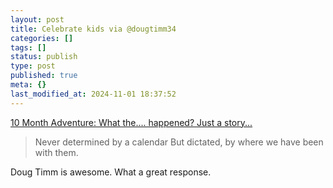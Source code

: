 ```yaml
---
layout: post
title: Celebrate kids via @dougtimm34
categories: []
tags: []
status: publish
type: post
published: true
meta: {}
last_modified_at: 2024-11-01 18:37:52
---
```


[10 Month Adventure: What the.... happened? Just a story...](http://dougtimm.blogspot.com/2016/05/my-quotes-are-not-exact-quotes-but.html?m=1)


>Never determined by a calendar
  But dictated, by where we have been with them. 



Doug Timm is awesome. What a great response.
